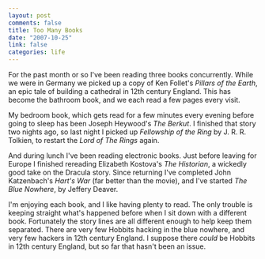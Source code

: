 ```yaml
--- 
layout: post
comments: false
title: Too Many Books
date: "2007-10-25"
link: false
categories: life
---
```

For the past month or so I've been reading three books concurrently.  While we were in Germany we picked up a copy of Ken Follet's <i>Pillars of the Earth</i>, an epic tale of building a cathedral in 12th century England.  This has become the bathroom book, and we each read a few pages every visit.

My bedroom book, which gets read for a few minutes every evening before going to sleep has been Joseph Heywood's <i>The Berkut</i>.  I finished that story two nights ago, so last night I picked up <i>Fellowship of the Ring</i> by J. R. R. Tolkien, to restart the <i>Lord of The Rings</i> again.

And during lunch I've been reading electronic books. Just before leaving for Europe I finished rereading Elizabeth Kostova's <i>The Historian</i>, a wickedly good take on the Dracula story.  Since returning I've completed John Katzenbach's <i>Hart's War</i> (far better than the movie), and I've started <i>The Blue Nowhere</i>, by Jeffery Deaver.

I'm enjoying each book, and I like having plenty to read.  The only trouble is keeping straight what's happened before when I sit down with a different book.  Fortunately the story lines are all different enough to help keep them separated.  There are very few Hobbits hacking in the blue nowhere, and very few hackers in 12th century England.  I suppose there <i>could</i> be Hobbits in 12th century England, but so far that hasn't been an issue.
